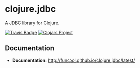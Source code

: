 # clojure.jdbc #

A JDBC library for Clojure.

[![Travis Badge](https://img.shields.io/travis/funcool/clojure.jdbc.svg?style=flat)](https://travis-ci.org/funcool/clojure.jdbc "Travis Badge")
[![Clojars Project](http://clojars.org/funcool/clojure.jdbc/latest-version.svg)](http://clojars.org/funcool/clojure.jdbc)


## Documentation ##

- **Documentation:** http://funcool.github.io/clojure.jdbc/latest/
